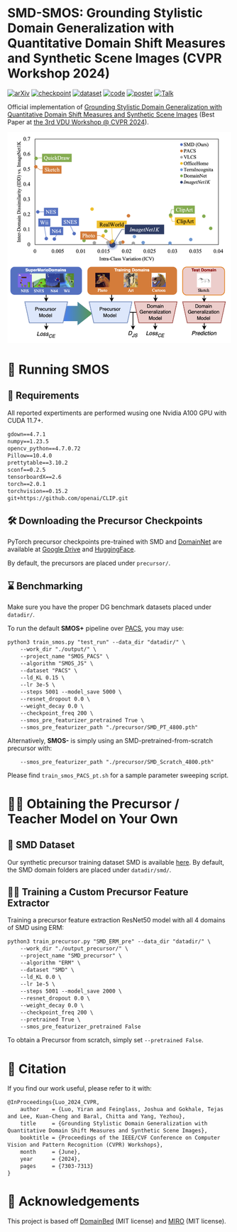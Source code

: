 # SMD-SMOS: Grounding Stylistic Domain Generalization with Quantitative Domain Shift Measures and Synthetic Scene Images (CVPR Workshop 2024)


[![arXiv](https://img.shields.io/badge/arXiv-2405.15961-red.svg?style=plastic)](https://arxiv.org/abs/2405.15961) 
[![checkpoint](https://img.shields.io/badge/Precursor-Download-FFFF00.svg?style=plastic)](https://drive.google.com/drive/folders/1NEaivgm9MZA9O9jTQXecrlKdUny4UzVd?usp=sharing) 
[![dataset](https://img.shields.io/badge/HF--Dataset-SuperMarioDomains-yellow.svg?style=plastic)](https://huggingface.co/datasets/fpsluozi/SuperMarioDomains) 
[![code](https://img.shields.io/badge/Github-SMD--SMOS-green.svg?style=plastic)](https://github.com/fpsluozi/SMD-SMOS) 
[![poster](https://img.shields.io/badge/Poster-VDU@CVPR2024-blue.svg?style=plastic)](https://huggingface.co/datasets/fpsluozi/SuperMarioDomains/resolve/main/vdu_poster.pdf)
[![Talk](https://img.shields.io/badge/Oral%20Talk-Slides-violet.svg?style=plastic)](https://huggingface.co/datasets/fpsluozi/SuperMarioDomains/resolve/main/vdu_talk.pptx)
<!-- [![project](https://img.shields.io/badge/Project-Page-turquoise.svg?style=plastic)](https://drive.google.com/drive/folders/1NEaivgm9MZA9O9jTQXecrlKdUny4UzVd?usp=sharing)  -->

Official implementation of [Grounding Stylistic Domain Generalization with Quantitative Domain Shift Measures and Synthetic Scene Images](https://arxiv.org/abs/2405.15961) (Best Paper at [the 3rd VDU Workshop @ CVPR 2024](https://sites.google.com/view/vdu-cvpr24/)). 

![figure1](homepage/static/images/figure1.png)


# 🏃 Running SMOS

## 🧱 Requirements
All reported expertiments are performed wusing one Nvidia A100 GPU with CUDA 11.7+. 
```
gdown==4.7.1
numpy==1.23.5
opencv_python==4.7.0.72
Pillow==10.4.0
prettytable==3.10.2
sconf==0.2.5
tensorboardX==2.6
torch==2.0.1
torchvision==0.15.2
git+https://github.com/openai/CLIP.git
```

## 🛠️ Downloading the Precursor Checkpoints

PyTorch precursor checkpoints pre-trained with SMD and [DomainNet](https://ai.bu.edu/M3SDA/#dataset) are available at [Google Drive](https://drive.google.com/drive/folders/1NEaivgm9MZA9O9jTQXecrlKdUny4UzVd?usp=sharing) and [HuggingFace](https://huggingface.co/datasets/fpsluozi/SuperMarioDomains/tree/main/precursor). 

By default, the precursors are placed under `precursor/`.

## ⌛ Benchmarking

Make sure you have the proper DG benchmark datasets placed under `datadir/`. 

To run the default **SMOS+** pipeline over [PACS](https://www.v7labs.com/open-datasets/pacs), you may use:

```
python3 train_smos.py "test_run" --data_dir "datadir/" \
    --work_dir "./output/" \
    --project_name "SMOS_PACS" \
    --algorithm "SMOS_JS" \
    --dataset "PACS" \
    --ld_KL 0.15 \
    --lr 3e-5 \
    --steps 5001 --model_save 5000 \
    --resnet_dropout 0.0 \
    --weight_decay 0.0 \
    --checkpoint_freq 200 \
    --smos_pre_featurizer_pretrained True \ 
    --smos_pre_featurizer_path "./precursor/SMD_PT_4800.pth"

```

Alternatively, **SMOS-** is simply using an SMD-pretrained-from-scratch precursor with:

```
    --smos_pre_featurizer_path "./precursor/SMD_Scratch_4800.pth"
```

Please find `train_smos_PACS_pt.sh` for a sample parameter sweeping script.

# 🧑‍🏫 Obtaining the Precursor / Teacher Model on Your Own

## 🍄 SMD Dataset 

Our synthetic precursor training dataset SMD is available [here](https://huggingface.co/datasets/fpsluozi/SuperMarioDomains). By default, the SMD domain folders are placed under `datadir/smd/`.

## 🧑‍🎓 Training a Custom Precursor Feature Extractor

Training a precursor feature extraction ResNet50 model with all 4 domains of SMD using ERM:

```
python3 train_precursor.py "SMD_ERM_pre" --data_dir "datadir/" \
    --work_dir "./output_precursor/" \
    --project_name "SMD_precursor" \
    --algorithm "ERM" \
    --dataset "SMD" \
    --ld_KL 0.0 \
    --lr 1e-5 \
    --steps 5001 --model_save 2000 \
    --resnet_dropout 0.0 \
    --weight_decay 0.0 \
    --checkpoint_freq 200 \
    --pretrained True \
    --smos_pre_featurizer_pretrained False
```

To obtain a Precursor from scratch, simply set `--pretrained False`.

# 🙏 Citation

If you find our work useful, please refer to it with:
```
@InProceedings{Luo_2024_CVPR,
    author    = {Luo, Yiran and Feinglass, Joshua and Gokhale, Tejas and Lee, Kuan-Cheng and Baral, Chitta and Yang, Yezhou},
    title     = {Grounding Stylistic Domain Generalization with Quantitative Domain Shift Measures and Synthetic Scene Images},
    booktitle = {Proceedings of the IEEE/CVF Conference on Computer Vision and Pattern Recognition (CVPR) Workshops},
    month     = {June},
    year      = {2024},
    pages     = {7303-7313}
}
```


# 📒 Acknowledgements

This project is based off [DomainBed](https://github.com/facebookresearch/DomainBed) (MIT license) and
[MIRO](https://github.com/khanrc/swad) (MIT license).
